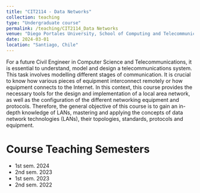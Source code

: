 ```yaml
---
title: "CIT2114 - Data Networks"
collection: teaching
type: "Undergraduate course"
permalink: /teaching/CIT2114_Data Networks
venue: "Diego Portales University, School of Computing and Telecommunications"
date: 2024-03-01
location: "Santiago, Chile"
---
```


For a future Civil Engineer in Computer Science and Telecommunications, it is essential to understand, model and design a telecommunications system. This task involves modelling different stages of communication. It is crucial to know how various pieces of equipment interconnect remotely or how equipment connects to the Internet. In this context, this course provides the necessary tools for the design and implementation of a local area network, as well as the configuration of the different networking equipment and protocols. Therefore, the general objective of this course is to gain an in-depth knowledge of LANs, mastering and applying the concepts of data network technologies (LANs), their topologies, standards, protocols and equipment.

Course Teaching Semesters
======

 * 1st sem. 2024
 * 2nd sem. 2023
 * 1st sem. 2023
 * 2nd sem. 2022